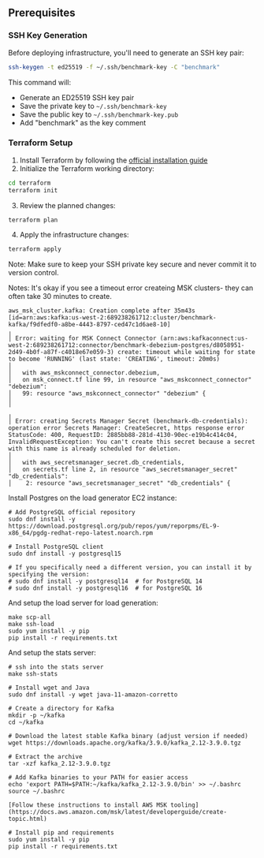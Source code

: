 ## Prerequisites

### SSH Key Generation

Before deploying infrastructure, you'll need to generate an SSH key pair:

```bash
ssh-keygen -t ed25519 -f ~/.ssh/benchmark-key -C "benchmark"
```

This command will:

- Generate an ED25519 SSH key pair
- Save the private key to `~/.ssh/benchmark-key`
- Save the public key to `~/.ssh/benchmark-key.pub`
- Add "benchmark" as the key comment

### Terraform Setup

1. Install Terraform by following the [official installation guide](https://developer.hashicorp.com/terraform/install)
2. Initialize the Terraform working directory:

```bash
cd terraform
terraform init
```

3. Review the planned changes:

```bash
terraform plan
```

4. Apply the infrastructure changes:

```bash
terraform apply
```

Note: Make sure to keep your SSH private key secure and never commit it to version control.

Notes:
It's okay if you see a timeout error createing MSK clusters- they can often take 30 minutes to create.

```
aws_msk_cluster.kafka: Creation complete after 35m43s [id=arn:aws:kafka:us-west-2:689238261712:cluster/benchmark-kafka/f9dfedf0-a8be-4443-8797-ced47c1d6ae8-10]
╷
│ Error: waiting for MSK Connect Connector (arn:aws:kafkaconnect:us-west-2:689238261712:connector/benchmark-debezium-postgres/d8058951-2d49-4b0f-a87f-c4018e67e059-3) create: timeout while waiting for state to become 'RUNNING' (last state: 'CREATING', timeout: 20m0s)
│
│   with aws_mskconnect_connector.debezium,
│   on msk_connect.tf line 99, in resource "aws_mskconnect_connector" "debezium":
│   99: resource "aws_mskconnect_connector" "debezium" {
│
╵
╷
│ Error: creating Secrets Manager Secret (benchmark-db-credentials): operation error Secrets Manager: CreateSecret, https response error StatusCode: 400, RequestID: 2885bb88-281d-4130-90ec-e19b4c414c04, InvalidRequestException: You can't create this secret because a secret with this name is already scheduled for deletion.
│
│   with aws_secretsmanager_secret.db_credentials,
│   on secrets.tf line 2, in resource "aws_secretsmanager_secret" "db_credentials":
│    2: resource "aws_secretsmanager_secret" "db_credentials" {
```

Install Postgres on the load generator EC2 instance:

```
# Add PostgreSQL official repository
sudo dnf install -y https://download.postgresql.org/pub/repos/yum/reporpms/EL-9-x86_64/pgdg-redhat-repo-latest.noarch.rpm

# Install PostgreSQL client
sudo dnf install -y postgresql15

# If you specifically need a different version, you can install it by specifying the version:
# sudo dnf install -y postgresql14  # for PostgreSQL 14
# sudo dnf install -y postgresql16  # for PostgreSQL 16
```

And setup the load server for load generation:

```
make scp-all
make ssh-load
sudo yum install -y pip
pip install -r requirements.txt
```

And setup the stats server:

```
# ssh into the stats server
make ssh-stats

# Install wget and Java
sudo dnf install -y wget java-11-amazon-corretto

# Create a directory for Kafka
mkdir -p ~/kafka
cd ~/kafka

# Download the latest stable Kafka binary (adjust version if needed)
wget https://downloads.apache.org/kafka/3.9.0/kafka_2.12-3.9.0.tgz

# Extract the archive
tar -xzf kafka_2.12-3.9.0.tgz

# Add Kafka binaries to your PATH for easier access
echo 'export PATH=$PATH:~/kafka/kafka_2.12-3.9.0/bin' >> ~/.bashrc
source ~/.bashrc

[Follow these instructions to install AWS MSK tooling](https://docs.aws.amazon.com/msk/latest/developerguide/create-topic.html)

# Install pip and requirements
sudo yum install -y pip
pip install -r requirements.txt


```
